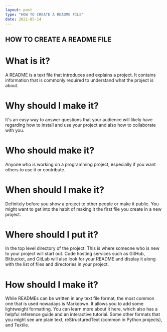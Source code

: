 ```yaml
---
layout: post
type: "HOW TO CREATE A README FILE"
date: 2021-05-14
---
```


## HOW TO CREATE A README FILE

# What is it?
A README is a text file that introduces and explains a project. It contains information that is commonly required to understand what the project is about.

# Why should I make it?
It's an easy way to answer questions that your audience will likely have regarding how to install and use your project and also how to collaborate with you.

# Who should make it?
Anyone who is working on a programming project, especially if you want others to use it or contribute.

# When should I make it?
Definitely before you show a project to other people or make it public. You might want to get into the habit of making it the first file you create in a new project.

# Where should I put it?
In the top level directory of the project. This is where someone who is new to your project will start out. Code hosting services such as GitHub, Bitbucket, and GitLab will also look for your README and display it along with the list of files and directories in your project.

# How should I make it?
While READMEs can be written in any text file format, the most common one that is used nowadays is Markdown. It allows you to add some lightweight formatting. You can learn more about it here, which also has a helpful reference guide and an interactive tutorial. Some other formats that you might see are plain text, reStructuredText (common in Python projects), and Textile.




